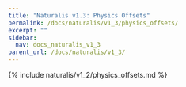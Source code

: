 ```yaml
---
title: "Naturalis v1.3: Physics Offsets"
permalink: /docs/naturalis/v1_3/physics_offsets/
excerpt: ""
sidebar:
  nav: docs_naturalis_v1_3
parent_url: /docs/naturalis/v1_3/
---
```


{% include naturalis/v1_2/physics_offsets.md %}
